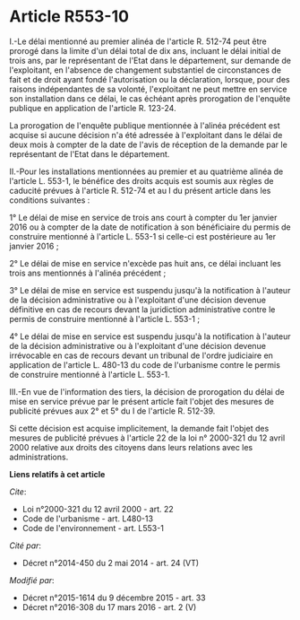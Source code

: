 # Article R553-10

I.-Le délai mentionné au premier alinéa de l'article R. 512-74 peut être prorogé dans la limite d'un délai total de dix ans,
incluant le délai initial de trois ans, par le représentant de l'Etat dans le département, sur demande de l'exploitant, en
l'absence de changement substantiel de circonstances de fait et de droit ayant fondé l'autorisation ou la déclaration,
lorsque, pour des raisons indépendantes de sa volonté, l'exploitant ne peut mettre en service son installation dans ce délai,
le cas échéant après prorogation de l'enquête publique en application de l'article R. 123-24. 

La prorogation de l'enquête publique mentionnée à l'alinéa précédent est acquise si aucune décision n'a été adressée à
l'exploitant dans le délai de deux mois à compter de la date de l'avis de réception de la demande par le représentant de
l'Etat dans le département. 

II.-Pour les installations mentionnées au premier et au quatrième alinéa de l'article L. 553-1, le bénéfice des droits acquis
est soumis aux règles de caducité prévues à l'article R. 512-74 et au I du présent article dans les conditions suivantes : 

1° Le délai de mise en service de trois ans court à compter du 1er janvier 2016 ou à compter de la date de notification à son
bénéficiaire du permis de construire mentionné à l'article L. 553-1 si celle-ci est postérieure au 1er janvier 2016 ; 

2° Le délai de mise en service n'excède pas huit ans, ce délai incluant les trois ans mentionnés à l'alinéa précédent ; 

3° Le délai de mise en service est suspendu jusqu'à la notification à l'auteur de la décision administrative ou à
l'exploitant d'une décision devenue définitive en cas de recours devant la juridiction administrative contre le permis de
construire mentionné à l'article L. 553-1 ; 

4° Le délai de mise en service est suspendu jusqu'à la notification à l'auteur de la décision administrative ou à
l'exploitant d'une décision devenue irrévocable en cas de recours devant un tribunal de l'ordre judiciaire en application de
l'article L. 480-13 du code de l'urbanisme contre le permis de construire mentionné à l'article L. 553-1. 

III.-En vue de l'information des tiers, la décision de prorogation du délai de mise en service prévue par le présent article
fait l'objet des mesures de publicité prévues aux 2° et 5° du I de l'article R. 512-39. 

Si cette décision est acquise implicitement, la demande fait l'objet des mesures de publicité prévues à l'article 22 de la
loi n° 2000-321 du 12 avril 2000 relative aux droits des citoyens dans leurs relations avec les administrations.

**Liens relatifs à cet article**

_Cite_:

  - Loi n°2000-321 du 12 avril 2000 - art. 22
  - Code de l'urbanisme - art. L480-13
  - Code de l'environnement - art. L553-1

_Cité par_:

  - Décret n°2014-450 du 2 mai 2014 - art. 24 (VT)

_Modifié par_:

  - Décret n°2015-1614 du 9 décembre 2015 - art. 33
  - Décret n°2016-308 du 17 mars 2016 - art. 2 (V)
